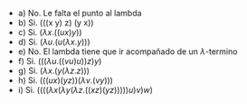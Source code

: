 - a) No. Le falta el punto al lambda
- b) Si. (((x y) z) (y x))
- c) Si. $(\lambda x . ((u x) y))$
- d) Si. $(\lambda u. (u (\lambda x.y)))$
- e) No. El lambda tiene que ir acompañado de un $\lambda\text{-termino}$
- f) Si. $(((\lambda u. ((v u) u)) z) y)$
- g) Si. $(\lambda x . (y (\lambda z . z)))$
- h) Si. $(((u x) (y z)) (\lambda v . (v y)))$
- i) Si. $((((\lambda x (\lambda y (\lambda z . ((x z) (y z))))) u) v) w)$
